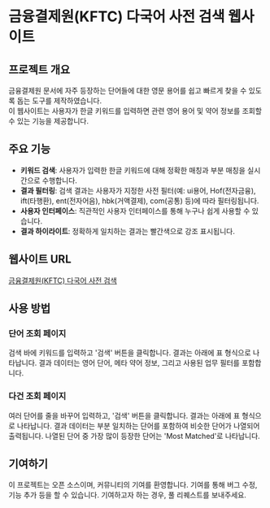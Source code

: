 # 금융결제원(KFTC) 다국어 사전 검색 웹사이트

## 프로젝트 개요
금융결제원 문서에 자주 등장하는 단어들에 대한 영문 용어를 쉽고 빠르게 찾을 수 있도록 돕는 도구를 제작하였습니다.  
이 웹사이트는 사용자가 한글 키워드를 입력하면 관련 영어 용어 및 약어 정보를 조회할 수 있는 기능을 제공합니다.  

## 주요 기능
- **키워드 검색**: 사용자가 입력한 한글 키워드에 대해 정확한 매칭과 부분 매칭을 실시간으로 수행합니다.
- **결과 필터링**: 검색 결과는 사용자가 지정한 사전 필터(예: ui용어, Hof(전자금융), ift(타행환), ent(전자어음), hbk(거액결제), com(공통) 등)에 따라 필터링됩니다.
- **사용자 인터페이스**: 직관적인 사용자 인터페이스를 통해 누구나 쉽게 사용할 수 있습니다.
- **결과 하이라이트**: 정확하게 일치하는 결과는 빨간색으로 강조 표시됩니다.

## 웹사이트 URL
[금융결제원(KFTC) 다국어 사전 검색](https://kftc-meta-search.streamlit.app/)

## 사용 방법

### 단어 조회 페이지
검색 바에 키워드를 입력하고 '검색' 버튼을 클릭합니다. 결과는 아래에 표 형식으로 나타납니다. 결과 데이터는 영어 단어, 메타 약어 정보, 그리고 사용된 업무 필터를 포함합니다.

### 다건 조회 페이지
여러 단어를 줄을 바꾸어 입력하고, '검색' 버튼을 클릭합니다. 결과는 아래에 표 형식으로 나타납니다. 결과 데이터는 부분 일치하는 단어를 포함하여 비슷한 단어가 나열되어 출력됩니다. 나열된 단어 중 가장 많이 등장한 단어는 'Most Matched'로 나타납니다.

## 기여하기
이 프로젝트는 오픈 소스이며, 커뮤니티의 기여를 환영합니다. 기여를 통해 버그 수정, 기능 추가 등을 할 수 있습니다. 기여하고자 하는 경우, 풀 리퀘스트를 보내주세요.

